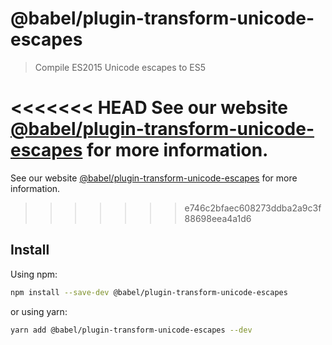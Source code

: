 # @babel/plugin-transform-unicode-escapes

> Compile ES2015 Unicode escapes to ES5

<<<<<<< HEAD
See our website [@babel/plugin-transform-unicode-escapes](https://babeljs.io/docs/en/next/babel-plugin-transform-unicode-escapes.html) for more information.
=======
See our website [@babel/plugin-transform-unicode-escapes](https://babeljs.io/docs/en/babel-plugin-transform-unicode-escapes) for more information.
>>>>>>> e746c2bfaec608273ddba2a9c3f88698eea4a1d6

## Install

Using npm:

```sh
npm install --save-dev @babel/plugin-transform-unicode-escapes
```

or using yarn:

```sh
yarn add @babel/plugin-transform-unicode-escapes --dev
```
